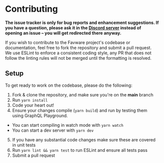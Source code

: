 # Contributing

**The issue tracker is only for bug reports and enhancement suggestions. If you have a question, please ask it in the
[Discord server](https://join.favware.tech) instead of opening an issue – you will get redirected there anyway.**

If you wish to contribute to the Favware project's codebase or documentation, feel free to fork the repository and
submit a pull request. We use ESLint to enforce a consistent coding style, any PR that does not follow the linting rules
will not be merged until the formatting is resolved.

## Setup

To get ready to work on the codebase, please do the following:

1. Fork & clone the repository, and make sure you're on the **main** branch
2. Run `yarn install`
3. Code your heart out!
4. Ensure your changes compile (`yarn build`) and run by testing them using GraphQL Playground.

- You can start compiling in watch mode with `yarn watch`
- You can start a dev server with `yarn dev`

5. If you have any substantial code changes make sure these are covered in unit tests
6. Run `yarn lint && yarn test` to run ESLint and ensure all tests pass
7. Submit a pull request
